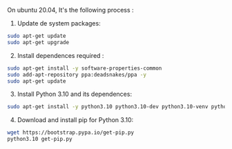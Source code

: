 On ubuntu 20.04, It's the following process  :


1. Update de system packages:
```bash
sudo apt-get update
sudo apt-get upgrade
```

2. Install dependences required :
```bash
sudo apt-get install -y software-properties-common
sudo add-apt-repository ppa:deadsnakes/ppa -y
sudo apt-get update
```

3. Install Python 3.10 and its dependences:
```bash
sudo apt-get install -y python3.10 python3.10-dev python3.10-venv python3.10-distutils liblzma-dev
```

4. Download and install pip for Python 3.10:
```bash
wget https://bootstrap.pypa.io/get-pip.py
python3.10 get-pip.py
```

